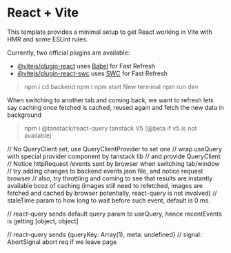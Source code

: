# React + Vite

This template provides a minimal setup to get React working in Vite with HMR and some ESLint rules.

Currently, two official plugins are available:

- [@vitejs/plugin-react](https://github.com/vitejs/vite-plugin-react/blob/main/packages/plugin-react/README.md) uses [Babel](https://babeljs.io/) for Fast Refresh
- [@vitejs/plugin-react-swc](https://github.com/vitejs/vite-plugin-react-swc) uses [SWC](https://swc.rs/) for Fast Refresh


> npm i
> cd backend
> npm i
> npm start
New terminal
> npm run dev

When switching to another tab and coming back, we want to refresh lets say
caching once fetched is cached, reused again and fetch the new data in background 
> npm i @tanstack/react-query
tanstack V5 (@beta if v5 is not available)

// No QueryClient set, use QueryClientProvider to set one
// wrap useQuery with special provider component by tanstack lib
// and provide QueryClient 
// Notice httpRequest /events sent by browser when switching tab/window
// try adding changes to backend events.json file, and notice request browser
// also, try throttling and coming to see that results are instantly available bcoz of caching
(images still need to refetched, images are fetched and cached by browser potentially, react-query is not involved)
// staleTime param to how long to wait before such event, default is 0 ms.

// react-query sends default query param to useQuery, hence recentEvents is getting [object, object]

//  react-query sends  {queryKey: Array(1), meta: undefined} // signal: AbortSignal abort req if we leave page
